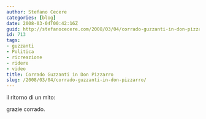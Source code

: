 ```yaml
---
author: Stefano Cecere
categories: [blog]
date: 2008-03-04T00:42:16Z
guid: http://stefanocecere.com/2008/03/04/corrado-guzzanti-in-don-pizzarro/
id: 713
tags:
- guzzanti
- Politica
- ricreazione
- ridere
- video
title: Corrado Guzzanti in Don Pizzarro
slug: /2008/03/04/corrado-guzzanti-in-don-pizzarro/
---
```


il ritorno di un mito:

grazie corrado.
